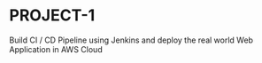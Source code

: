 # PROJECT-1
Build CI / CD Pipeline using Jenkins and deploy the real world Web Application in AWS Cloud
